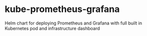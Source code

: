 # kube-prometheus-grafana
Helm chart for deploying Prometheus and Grafana with full built in Kubernetes pod and infrastructure dashboard
